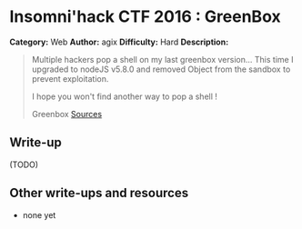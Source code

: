 # Insomni'hack CTF 2016 : GreenBox

**Category:** Web
**Author:** agix
**Difficulty:** Hard
**Description:**

> Multiple hackers pop a shell on my last greenbox version... This time I upgraded to nodeJS v5.8.0 and removed Object from the sandbox to prevent exploitation.
> 
> I hope you won't find another way to pop a shell !
> 
> Greenbox
> [Sources](./greenbox_7853dc6152821281e2b44e00c7534727.tar.gz)

## Write-up

(TODO)

## Other write-ups and resources

* none yet
